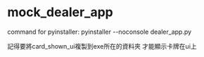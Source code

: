 # mock_dealer_app

command for pyinstaller:
pyinstaller --noconsole dealer_app.py

記得要將card_shown_ui複製到exe所在的資料夾 才能顯示卡牌在ui上
